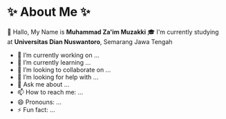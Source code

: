 # ✨ About Me ✨

👋 Hallo, My Name is **Muhammad Za'im Muzakki** 
🎓 I'm currently studying at **Universitas Dian Nuswantoro**, Semarang Jawa Tengah
























- 🔭 I’m currently working on ...
- 🌱 I’m currently learning ...
- 👯 I’m looking to collaborate on ...
- 🤔 I’m looking for help with ...
- 💬 Ask me about ...
- 📫 How to reach me: ...
- 😄 Pronouns: ...
- ⚡ Fun fact: ...

